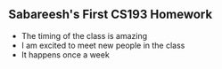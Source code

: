 ## Sabareesh's First CS193 Homework

- The timing of the class is amazing
- I am excited to meet new people in the class
- It happens once a week
